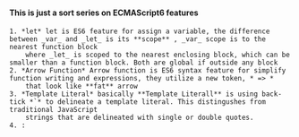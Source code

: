 #### This is just a sort series on ECMAScript6 features

    1. *let* let is ES6 feature for assign a variable, the difference between _var_ and _let_ is its **scope** , _var_ scope is to the nearest function block
        where _let_ is scoped to the nearest enclosing block, which can be smaller than a function block. Both are global if outside any block
    2. *Arrow Function* Arrow function is ES6 syntax feature for simplify function writing and expressions, they utilize a new token, * => * 
        that look like **fat** arrow 
    3. *Template Literal* basically **Template Literall** is using back-tick *`* to delineate a template literal. This distingushes from traditional JavaScript
        strings that are delineated with single or double quotes. 
    4. :
